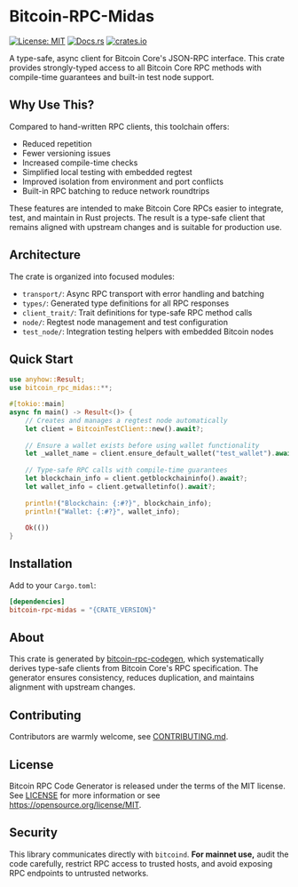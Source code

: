 # Bitcoin-RPC-Midas

[![License: MIT](https://img.shields.io/badge/license-MIT-blue)](LICENSE)
[![Docs.rs](https://img.shields.io/docsrs/bitcoin-rpc-midas)](https://docs.rs/bitcoin-rpc-midas)
[![crates.io](https://img.shields.io/crates/v/bitcoin-rpc-midas)](https://crates.io/crates/bitcoin-rpc-midas)

A type-safe, async client for Bitcoin Core's JSON-RPC interface. This crate provides strongly-typed access to all Bitcoin Core RPC methods with compile-time guarantees and built-in test node support.

## Why Use This?

Compared to hand-written RPC clients, this toolchain offers:

- Reduced repetition
- Fewer versioning issues
- Increased compile-time checks
- Simplified local testing with embedded regtest
- Improved isolation from environment and port conflicts
- Built-in RPC batching to reduce network roundtrips

These features are intended to make Bitcoin Core RPCs easier to integrate, test, and maintain in Rust projects. The result is a type-safe client that remains aligned with upstream changes and is suitable for production use.

## Architecture

The crate is organized into focused modules:

- `transport/`: Async RPC transport with error handling and batching
- `types/`: Generated type definitions for all RPC responses
- `client_trait/`: Trait definitions for type-safe RPC method calls
- `node/`: Regtest node management and test configuration
- `test_node/`: Integration testing helpers with embedded Bitcoin nodes

## Quick Start

```rust
use anyhow::Result;
use bitcoin_rpc_midas::**;

#[tokio::main]
async fn main() -> Result<()> {
    // Creates and manages a regtest node automatically
    let client = BitcoinTestClient::new().await?;
    
    // Ensure a wallet exists before using wallet functionality
    let _wallet_name = client.ensure_default_wallet("test_wallet").await?;
    
    // Type-safe RPC calls with compile-time guarantees
    let blockchain_info = client.getblockchaininfo().await?;
    let wallet_info = client.getwalletinfo().await?;
    
    println!("Blockchain: {:#?}", blockchain_info);
    println!("Wallet: {:#?}", wallet_info);
    
    Ok(())
}
```

## Installation

Add to your `Cargo.toml`:

```toml
[dependencies]
bitcoin-rpc-midas = "{CRATE_VERSION}"
```

## About

This crate is generated by [bitcoin-rpc-codegen](https://github.com/nervana21/bitcoin-rpc-codegen), which systematically derives type-safe clients from Bitcoin Core's RPC specification. The generator ensures consistency, reduces duplication, and maintains alignment with upstream changes.

## Contributing

Contributors are warmly welcome, see [CONTRIBUTING.md](CONTRIBUTING.md).

## License

Bitcoin RPC Code Generator is released under the terms of the MIT license. See [LICENSE](LICENSE) for more information or see https://opensource.org/license/MIT.

## Security

This library communicates directly with `bitcoind`.
**For mainnet use,** audit the code carefully, restrict RPC access to trusted hosts, and avoid exposing RPC endpoints to untrusted networks.
